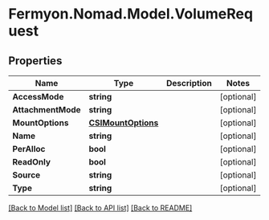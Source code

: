 # Fermyon.Nomad.Model.VolumeRequest

## Properties

Name | Type | Description | Notes
------------ | ------------- | ------------- | -------------
**AccessMode** | **string** |  | [optional] 
**AttachmentMode** | **string** |  | [optional] 
**MountOptions** | [**CSIMountOptions**](CSIMountOptions.md) |  | [optional] 
**Name** | **string** |  | [optional] 
**PerAlloc** | **bool** |  | [optional] 
**ReadOnly** | **bool** |  | [optional] 
**Source** | **string** |  | [optional] 
**Type** | **string** |  | [optional] 

[[Back to Model list]](../README.md#documentation-for-models) [[Back to API list]](../README.md#documentation-for-api-endpoints) [[Back to README]](../README.md)

